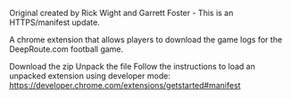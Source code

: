 Original created by Rick Wight and Garrett Foster - This is an HTTPS/manifest update. 

A chrome extension that allows players to download the game logs for the DeepRoute.com football game.



Download the zip
Unpack the file
Follow the instructions to load an unpacked extension using developer mode: https://developer.chrome.com/extensions/getstarted#manifest
